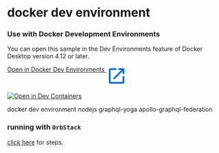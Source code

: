 # docker dev environment

### Use with Docker Development Environments

You can open this sample in the Dev Environments feature of Docker Desktop version 4.12 or later.

[Open in Docker Dev Environments <img src="./open_in_new.svg" alt="Open in Docker Dev Environments" align="top"/>](https://open.docker.com/dashboard/dev-envs?url=https://github.com/jatikuma29iv/docker-dev-env-test-01/tree/dev-env)


[![Open in Dev Containers](https://img.shields.io/static/v1?label=Dev%20Containers&message=Open&color=blue&logo=visualstudiocode)](https://vscode.dev/redirect?url=vscode://ms-vscode-remote.remote-containers/cloneInVolume?url=https://github.com/jatikuma29iv/docker-dev-env-test-01)

docker dev environment nodejs graphql-yoga apollo-graphql-federation


### running with `OrbStack`
[click here](./docs/orbstack.README.md) for steps.


